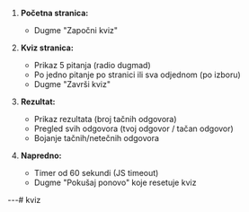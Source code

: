 1. **Početna stranica:**
   - Dugme "Započni kviz"

2. **Kviz stranica:**
   - Prikaz 5 pitanja (radio dugmad)
   - Po jedno pitanje po stranici ili sva odjednom (po izboru)
   - Dugme "Završi kviz"

3. **Rezultat:**
   - Prikaz rezultata (broj tačnih odgovora)
   - Pregled svih odgovora (tvoj odgovor / tačan odgovor)
   - Bojanje tačnih/netečnih odgovora

4. **Napredno:**
   - Timer od 60 sekundi (JS timeout)
   - Dugme "Pokušaj ponovo" koje resetuje kviz

---# kviz
